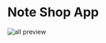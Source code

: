 # Note Shop App


![all preview](https://github.com/manumiguezz/NoteShop-App/assets/111899370/38cbb9fb-6c60-4fb8-bda6-f965698fa924)
